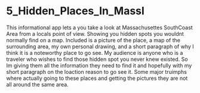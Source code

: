 # 5_Hidden_Places_In_MassI
This informational app lets a you take a look at Massachusettes
SouthCoast Area from a locals point of view. Showing you hidden spots you wouldnt normally find on a map. Included is a picture of the place, a map of the surrounding area, my own personal drawing, and a short paragraph of why I think it is a noteworthy place to go see.
My audience is anyone who is a traveler who wishes to find those hidden spot you never knew existed. So Im giving them all the information they need to find it and hopefully with my short paragraph on the loaction reason to go see it.
Some major truimphs where actually going to these places and getting the pictures they are not all around the same area.